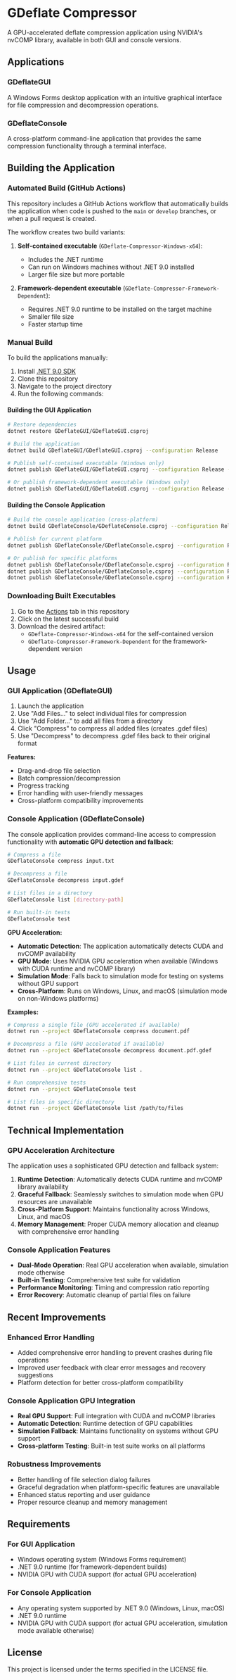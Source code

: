 # GDeflate Compressor

A GPU-accelerated deflate compression application using NVIDIA's nvCOMP library, available in both GUI and console versions.

## Applications

### GDeflateGUI
A Windows Forms desktop application with an intuitive graphical interface for file compression and decompression operations.

### GDeflateConsole  
A cross-platform command-line application that provides the same compression functionality through a terminal interface.

## Building the Application

### Automated Build (GitHub Actions)

This repository includes a GitHub Actions workflow that automatically builds the application when code is pushed to the `main` or `develop` branches, or when a pull request is created.

The workflow creates two build variants:

1. **Self-contained executable** (`GDeflate-Compressor-Windows-x64`):
   - Includes the .NET runtime
   - Can run on Windows machines without .NET 9.0 installed
   - Larger file size but more portable

2. **Framework-dependent executable** (`GDeflate-Compressor-Framework-Dependent`):
   - Requires .NET 9.0 runtime to be installed on the target machine
   - Smaller file size
   - Faster startup time

### Manual Build

To build the applications manually:

1. Install [.NET 9.0 SDK](https://dotnet.microsoft.com/download/dotnet/9.0)
2. Clone this repository
3. Navigate to the project directory
4. Run the following commands:

#### Building the GUI Application

```bash
# Restore dependencies
dotnet restore GDeflateGUI/GDeflateGUI.csproj

# Build the application
dotnet build GDeflateGUI/GDeflateGUI.csproj --configuration Release

# Publish self-contained executable (Windows only)
dotnet publish GDeflateGUI/GDeflateGUI.csproj --configuration Release --output ./publish-gui --self-contained true --runtime win-x64

# Or publish framework-dependent executable (Windows only)
dotnet publish GDeflateGUI/GDeflateGUI.csproj --configuration Release --output ./publish-gui --self-contained false
```

#### Building the Console Application

```bash
# Build the console application (cross-platform)
dotnet build GDeflateConsole/GDeflateConsole.csproj --configuration Release

# Publish for current platform
dotnet publish GDeflateConsole/GDeflateConsole.csproj --configuration Release --output ./publish-console

# Or publish for specific platforms
dotnet publish GDeflateConsole/GDeflateConsole.csproj --configuration Release --output ./publish-console-win --runtime win-x64
dotnet publish GDeflateConsole/GDeflateConsole.csproj --configuration Release --output ./publish-console-linux --runtime linux-x64
dotnet publish GDeflateConsole/GDeflateConsole.csproj --configuration Release --output ./publish-console-mac --runtime osx-x64
```

### Downloading Built Executables

1. Go to the [Actions](../../actions) tab in this repository
2. Click on the latest successful build
3. Download the desired artifact:
   - `GDeflate-Compressor-Windows-x64` for the self-contained version
   - `GDeflate-Compressor-Framework-Dependent` for the framework-dependent version

## Usage

### GUI Application (GDeflateGUI)

1. Launch the application
2. Use "Add Files..." to select individual files for compression
3. Use "Add Folder..." to add all files from a directory
4. Click "Compress" to compress all added files (creates .gdef files)
5. Use "Decompress" to decompress .gdef files back to their original format

**Features:**
- Drag-and-drop file selection
- Batch compression/decompression
- Progress tracking
- Error handling with user-friendly messages
- Cross-platform compatibility improvements

### Console Application (GDeflateConsole)

The console application provides command-line access to compression functionality with **automatic GPU detection and fallback**:

```bash
# Compress a file
GDeflateConsole compress input.txt

# Decompress a file
GDeflateConsole decompress input.gdef

# List files in a directory
GDeflateConsole list [directory-path]

# Run built-in tests
GDeflateConsole test
```

**GPU Acceleration:**
- **Automatic Detection**: The application automatically detects CUDA and nvCOMP availability
- **GPU Mode**: Uses NVIDIA GPU acceleration when available (Windows with CUDA runtime and nvCOMP library)
- **Simulation Mode**: Falls back to simulation mode for testing on systems without GPU support
- **Cross-Platform**: Runs on Windows, Linux, and macOS (simulation mode on non-Windows platforms)

**Examples:**
```bash
# Compress a single file (GPU accelerated if available)
dotnet run --project GDeflateConsole compress document.pdf

# Decompress a file (GPU accelerated if available)
dotnet run --project GDeflateConsole decompress document.pdf.gdef

# List files in current directory
dotnet run --project GDeflateConsole list .

# Run comprehensive tests
dotnet run --project GDeflateConsole test

# List files in specific directory
dotnet run --project GDeflateConsole list /path/to/files
```

## Technical Implementation

### GPU Acceleration Architecture
The application uses a sophisticated GPU detection and fallback system:

1. **Runtime Detection**: Automatically detects CUDA runtime and nvCOMP library availability
2. **Graceful Fallback**: Seamlessly switches to simulation mode when GPU resources are unavailable
3. **Cross-Platform Support**: Maintains functionality across Windows, Linux, and macOS
4. **Memory Management**: Proper CUDA memory allocation and cleanup with comprehensive error handling

### Console Application Features
- **Dual-Mode Operation**: Real GPU acceleration when available, simulation mode otherwise
- **Built-in Testing**: Comprehensive test suite for validation
- **Performance Monitoring**: Timing and compression ratio reporting
- **Error Recovery**: Automatic cleanup of partial files on failure

## Recent Improvements

### Enhanced Error Handling
- Added comprehensive error handling to prevent crashes during file operations
- Improved user feedback with clear error messages and recovery suggestions
- Platform detection for better cross-platform compatibility

### Console Application GPU Integration
- **Real GPU Support**: Full integration with CUDA and nvCOMP libraries
- **Automatic Detection**: Runtime detection of GPU capabilities
- **Simulation Fallback**: Maintains functionality on systems without GPU support
- **Cross-platform Testing**: Built-in test suite works on all platforms

### Robustness Improvements
- Better handling of file selection dialog failures
- Graceful degradation when platform-specific features are unavailable
- Enhanced status reporting and user guidance
- Proper resource cleanup and memory management

## Requirements

### For GUI Application
- Windows operating system (Windows Forms requirement)
- .NET 9.0 runtime (for framework-dependent builds)
- NVIDIA GPU with CUDA support (for actual GPU acceleration)

### For Console Application
- Any operating system supported by .NET 9.0 (Windows, Linux, macOS)
- .NET 9.0 runtime
- NVIDIA GPU with CUDA support (for actual GPU acceleration, simulation mode available otherwise)

## License

This project is licensed under the terms specified in the LICENSE file.